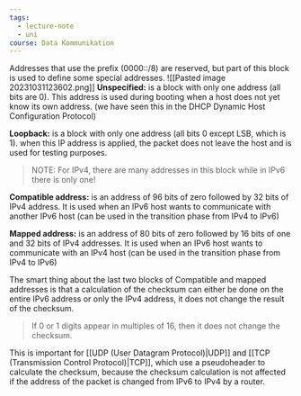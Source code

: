 ```yaml
---
tags:
  - lecture-note
  - uni
course: Data Kommunikation
---
```

Addresses that use the prefix (0000::/8) are reserved, but part of this block is used to define some special addresses.
![[Pasted image 20231031123602.png]]
**Unspecified:** is a block with only one address (all bits are 0). This address is used during booting when a host does not yet know its own address.
(we have seen this in the DHCP Dynamic Host Configuration Protocol)

**Loopback:** is a block with only one address (all bits 0 except LSB, which is 1). when this IP address is applied, the packet does not leave the host and is used for testing purposes.
>NOTE: For IPv4, there are many addresses in this block while in IPv6 there is only one!

**Compatible address:** is an address of 96 bits of zero followed by 32 bits of IPv4 address. It is used when an IPv6 host wants to communicate with another IPv6 host (can be used in the transition phase from IPv4 to IPv6)

**Mapped address:** is an address of 80 bits of zero followed by 16 bits of one and 32 bits of IPv4 addresses. It is used when an IPv6 host wants to communicate with an IPv4 host (can be used in the transition phase from IPv4 to IPv6)

The smart thing about the last two blocks of Compatible and mapped addresses is that a calculation of the checksum can either be done on the entire IPv6 address or only the IPv4 address, it does not change the result of the checksum. 
>If 0 or 1 digits appear in multiples of 16, then it does not change the checksum.

This is important for [[UDP (User Datagram Protocol)|UDP]] and [[TCP (Transmission Control Protocol)|TCP]], which use a pseudoheader to calculate the checksum,
because the checksum calculation is not affected if the address of the packet is changed from
IPv6 to IPv4 by a router.

